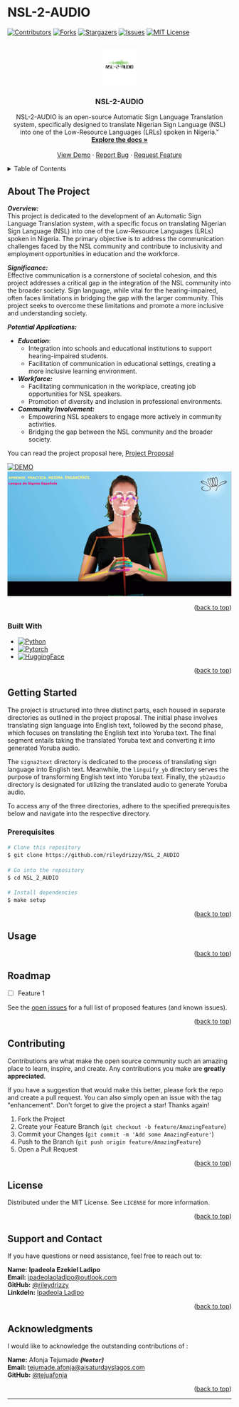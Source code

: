 # NSL-2-AUDIO

<a name="readme-top"></a>

[![Contributors][contributors-shield]][contributors-url]
[![Forks][forks-shield]][forks-url]
[![Stargazers][stars-shield]][stars-url]
[![Issues][issues-shield]][issues-url]
[![MIT License][license-shield]][license-url]

<!-- PROJECT LOGO -->
<br />
<div align="center">
  <a href="https://github.com/AISaturdaysLagos/Cohort8-Ransome-Kuti-Ladipo">
    <img src="images/logo.png" alt="Logo" width="80" height="80">
  </a>

<h3 align="center">NSL-2-AUDIO</h3>

  <p align="center">
    NSL-2-AUDIO is an open-source Automatic Sign Language Translation system, specifically designed to translate Nigerian Sign Language (NSL) into one of the Low-Resource Languages (LRLs) spoken in Nigeria."
    <br />
    <a href="https://github.com/AISaturdaysLagos/Cohort8-Ransome-Kuti-Ladipo"><strong>Explore the docs »</strong></a>
    <br />
    <br />
    <a href="https://github.com/AISaturdaysLagos/Cohort8-Ransome-Kuti-Ladipo">View Demo</a>
    ·
    <a href="https://github.com/AISaturdaysLagos/Cohort8-Ransome-Kuti-Ladipo/issues">Report Bug</a>
    ·
    <a href="https://github.com/AISaturdaysLagos/Cohort8-Ransome-Kuti-Ladipo/issues">Request Feature</a>
  </p>
</div>

<!-- TABLE OF CONTENTS -->
<details>
  <summary>Table of Contents</summary>
  <ol>
    <li>
      <a href="#about-the-project">About The Project</a>
      <ul>
        <li><a href="#built-with">Built With</a></li>
      </ul>
    </li>
    <li>
      <a href="#getting-started">Getting Started</a>
      <ul>
        <li><a href="#prerequisites">Prerequisites</a></li>
      </ul>
    </li>
    <li><a href="#usage">Usage</a></li>
    <li><a href="#roadmap">Roadmap</a></li>
    <li><a href="#contributing">Contributing</a></li>
    <li><a href="#license">License</a></li>
    <li><a href="#contact">Contact</a></li>
    <li><a href="#acknowledgments">Acknowledgments</a></li>
  </ol>
</details>

<!-- ABOUT THE PROJECT -->
## About The Project

***Overview:*** \
This project is dedicated to the development of an Automatic Sign Language Translation system, with a specific focus on translating Nigerian Sign Language (NSL) into one of the Low-Resource Languages (LRLs) spoken in Nigeria. The primary objective is to address the communication challenges faced by the NSL community and contribute to inclusivity and employment opportunities in education and the workforce.

***Significance:*** \
Effective communication is a cornerstone of societal cohesion, and this project addresses a critical gap in the integration of the NSL community into the broader society. Sign language, while vital for the hearing-impaired, often faces limitations in bridging the gap with the larger community. This project seeks to overcome these limitations and promote a more inclusive and understanding society.

***Potential Applications:***

- ***Education***:
  - Integration into schools and educational institutions to support hearing-impaired students.
  - Facilitation of communication in educational settings, creating a more inclusive learning environment.
- ***Workforce:***
  - Facilitating communication in the workplace, creating job opportunities for NSL speakers.
  - Promotion of diversity and inclusion in professional environments.
- ***Community Involvement:***
  - Empowering NSL speakers to engage more actively in community activities.
  - Bridging the gap between the NSL community and the broader society.

You can read the project proposal here, [Project Proposal](https://github.com/AISaturdaysLagos/Cohort8-Ransome-Kuti-Ladipo/blob/main/project-proposal.pdf)

[![DEMO][product-screenshot]](https://example.com)
![sign_lang_gif](images/sign_lang.gif)

<p align="right">(<a href="#readme-top">back to top</a>)</p>

### Built With

- [![Python][Python]][Python-url]
- [![Pytorch][Pytorch]][Pytorch-url]
- [![HuggingFace][HuggingFace]][HuggingFace-url]


<p align="right">(<a href="#readme-top">back to top</a>)</p>

<!-- GETTING STARTED -->
## Getting Started

The project is structured into three distinct parts, each housed in separate directories as outlined in the project proposal. The initial phase involves translating sign language into English text, followed by the second phase, which focuses on translating the English text into Yoruba text. The final segment entails taking the translated Yoruba text and converting it into generated Yoruba audio.

The `signa2text` directory is dedicated to the process of translating sign language into English text. Meanwhile, the `linguify_yb` directory serves the purpose of transforming English text into Yoruba text. Finally, the `yb2audio` directory is designated for utilizing the translated audio to generate Yoruba audio.

To access any of the three directories, adhere to the specified prerequisites below and navigate into the respective directory.

### Prerequisites

```bash
# Clone this repository
$ git clone https://github.com/rileydrizzy/NSL_2_AUDIO

# Go into the repository
$ cd NSL_2_AUDIO

# Install dependencies
$ make setup
```

<p align="right">(<a href="#readme-top">back to top</a>)</p>

<!-- USAGE EXAMPLES -->
## Usage

<p align="right">(<a href="#readme-top">back to top</a>)</p>

<!-- ROADMAP -->
## Roadmap

- [ ] Feature 1

See the [open issues](https://github.com/rileydrizzy/NSL_2_AUDIO/issues) for a full list of proposed features (and known issues).

<p align="right">(<a href="#readme-top">back to top</a>)</p>

<!-- CONTRIBUTING -->
## Contributing

Contributions are what make the open source community such an amazing place to learn, inspire, and create. Any contributions you make are **greatly appreciated**.

If you have a suggestion that would make this better, please fork the repo and create a pull request. You can also simply open an issue with the tag "enhancement".
Don't forget to give the project a star! Thanks again!

1. Fork the Project
2. Create your Feature Branch (`git checkout -b feature/AmazingFeature`)
3. Commit your Changes (`git commit -m 'Add some AmazingFeature'`)
4. Push to the Branch (`git push origin feature/AmazingFeature`)
5. Open a Pull Request

<p align="right">(<a href="#readme-top">back to top</a>)</p>

<!-- LICENSE -->
## License

Distributed under the MIT License. See `LICENSE` for more information.

<p align="right">(<a href="#readme-top">back to top</a>)</p>

<!-- CONTACT -->
## Support and Contact

If you have questions or need assistance, feel free to reach out to:

**Name:** **Ipadeola Ezekiel Ladipo**  
**Email:** <ipadeolaoladipo@outlook.com>  
**GitHub:** [@rileydrizzy](https://github.com/rileydrizzy)  
**Linkdeln:** [Ipadeola Ladipo](https://www.linkedin.com/in/ladipo-ipadeola/)

<p align="right">(<a href="#readme-top">back to top</a>)</p>

<!-- ACKNOWLEDGMENTS -->
## Acknowledgments

I would like to acknowledge the outstanding contributions of :

**Name:** Afonja Tejumade ***(```Mentor```)***  
**Email:** <tejumade.afonja@aisaturdayslagos.com>  
**GitHub:** [@tejuafonja](https://github.com/tejuafonja)

<p align="right">(<a href="#readme-top">back to top</a>)</p>

---

<!-- MARKDOWN LINKS & IMAGES -->
<!-- https://www.markdownguide.org/basic-syntax/#reference-style-links -->
[contributors-shield]: https://img.shields.io/github/contributors/rileydrizzy/NSL_2_AUDIO.svg?style=for-the-badge
[contributors-url]: https://github.com/rileydrizzy/NSL_2_AUDIO/graphs/contributors
[forks-shield]: https://img.shields.io/github/forks/rileydrizzy/NSL_2_AUDIO.svg?style=for-the-badge
[forks-url]: https://github.com/rileydrizzy/NSL_2_AUDIO/network/members
[stars-shield]: https://img.shields.io/github/stars/rileydrizzy/NSL_2_AUDIO.svg?style=for-the-badge
[stars-url]: https://github.com/rileydrizzy/NSL_2_AUDIO/stargazers
[issues-shield]: https://img.shields.io/github/issues/rileydrizzy/NSL_2_AUDIO.svg?style=for-the-badge
[issues-url]: https://github.com/rileydrizzy/NSL_2_AUDIO/issues
[license-shield]: https://img.shields.io/github/license/rileydrizzy/NSL_2_AUDIO.svg?style=for-the-badge
[license-url]: https://github.com/rileydrizzy/NSL_2_AUDIO/blob/master/LICENSE.txt
[product-screenshot]: images/screenshot.png
[Python-url]: <https://www.python.org/>
[Python]: <https://img.shields.io/badge/Python-563D7C?style=for-the-badge&logo=python&logoColor=white>
[Pytorch-url]: <https://pytorch.org/>
[Pytorch]: <https://img.shields.io/badge/PyTorch-0769AD?style=for-the-badge&logo=pytorch&logoColor=white>
[HuggingFace-url]: <https://huggingface.co/>
[HuggingFace]: <https://img.shields.io/badge/HuggingFace-DD0031?style=for-the-badge&logo=huggingface&logoColor=white>
[GCP-url]: <https://cloud.google.com/?hl=en>
[GCP]: <>
